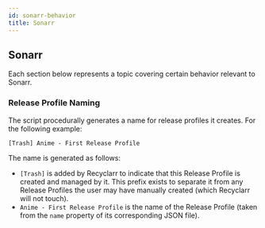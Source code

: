 ```yaml
---
id: sonarr-behavior
title: Sonarr
---
```


## Sonarr

Each section below represents a topic covering certain behavior relevant to Sonarr.

### Release Profile Naming

The script procedurally generates a name for release profiles it creates. For the following example:

```txt
[Trash] Anime - First Release Profile
```

The name is generated as follows:

- `[Trash]` is added by Recyclarr to indicate that this Release Profile is created and managed by
   it. This prefix exists to separate it from any Release Profiles the user may have manually
   created (which Recyclarr will not touch).
- `Anime - First Release Profile` is the name of the Release Profile (taken from the `name` property
  of its corresponding JSON file).
